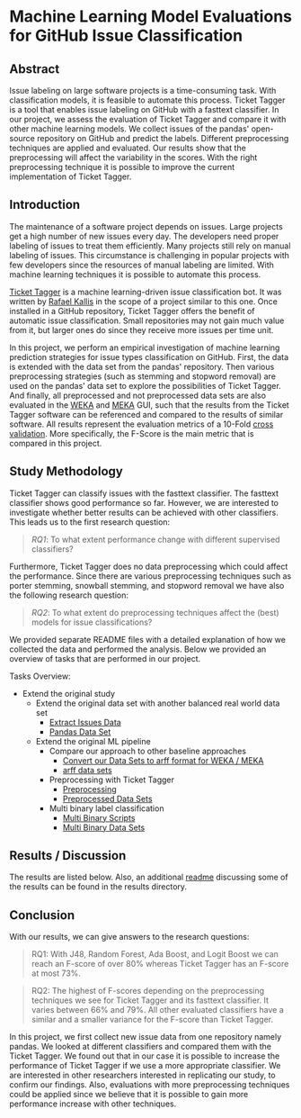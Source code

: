 # Machine Learning Model Evaluations for GitHub Issue Classification

## Abstract
Issue labeling on large software projects is a time-consuming task. With classification models, it is feasible to automate this process. Ticket Tagger is a tool that enables issue labeling on GitHub with a fasttext classifier. In our project, we assess the evaluation of Ticket Tagger and compare it with other machine learning models. We collect issues of the pandas' open-source repository on GitHub and predict the labels. Different preprocessing techniques are applied and evaluated. Our results show that the preprocessing will affect the variability in the scores. With the right preprocessing technique it is possible to improve the current implementation of Ticket Tagger.

## Introduction
The maintenance of a software project depends on issues. Large projects get a high number of new issues every day. The developers need proper labeling of issues to treat them efficiently. Many projects still rely on manual labeling of issues. This circumstance is challenging in popular projects with few developers since the resources of manual labeling are limited. With machine learning techniques it is possible to automate this process. 

[Ticket Tagger](https://github.com/rafaelkallis/ticket-tagger/tree/master/src) is a machine learning-driven issue classification bot. It was written by [Rafael Kallis](https://github.com/rafaelkallis) in the scope of a project similar to this one. Once installed in a GitHub repository, Ticket Tagger offers the benefit of automatic issue classification. Small repositories may not gain much value from it, but larger ones do since they receive more issues per time unit.

In this project, we perform an empirical investigation of machine learning prediction strategies for issue types classification on GitHub. First, the data is extended with the data set from the pandas' repository. Then various preprocessing strategies (such as stemming and stopword removal) are used on the pandas' data set to explore the possibilities of Ticket Tagger. And finally, all preprocessed and not preprocessed data sets are also evaluated in the [WEKA](https://www.cs.waikato.ac.nz/ml/weka/) and [MEKA](https://waikato.github.io/meka/) GUI, such that the results from the Ticket Tagger software can be referenced and compared to the results of similar software. All results represent the evaluation metrics 
of a 10-Fold [cross validation](https://en.wikipedia.org/wiki/Cross-validation_(statistics)). More specifically, the F-Score is the main metric that is compared in this project.

## Study Methodology
Ticket Tagger can classify issues with the fasttext classifier. The fasttext classifier shows good performance so far. However, we are interested to investigate whether better results can be achieved with other classifiers. This leads us to the first research question:
>*RQ1*: To what extent performance change with different supervised classifiers?

Furthermore, Ticket Tagger does no data preprocessing which could affect the performance. Since there are various preprocessing techniques such as porter stemming, snowball stemming, and stopword removal we have also the following research question:
>*RQ2*: To what extent do preprocessing techniques affect the (best) models for issue classifications?

We provided separate README files with a detailed explanation of how we collected the data and performed the analysis. Below we provided an overview of tasks that are performed in our project.

Tasks Overview:

* Extend the original study
    * Extend the original data set with another balanced real world data set
        * [Extract Issues Data](../code-pipeline/README.md)
        * [Pandas Data Set](../datasets/README.md)
    * Extend the original ML pipeline
        * Compare our approach to other baseline approaches
            * [Convert our Data Sets to arff format for WEKA / MEKA](../code-pipeline/README.md)
            * [arff data sets](../datasets/README.md)
        * Preprocessing with Ticket Tagger
            * [Preprocessing](../code-pipeline/README.md)
            * [Preprocessed Data Sets](../datasets/README.md)
        * Multi binary label classification
            * [Multi Binary Scripts](../code-pipeline/README.md)
            * [Multi Binary Data Sets](../datasets/README.md)


## Results / Discussion
The results are listed below. Also, an additional [readme](../results/README.md) discussing some of the results can
be found in the results directory.


## Conclusion
With our results, we can give answers to the research questions:
>RQ1: With J48, Random Forest, Ada Boost, and Logit Boost we can reach an F-score of over 80% whereas Ticket Tagger has an F-score at most 73%.

>RQ2: The highest of F-scores depending on the preprocessing techniques we see for Ticket Tagger and its fasttext classifier. It varies between 66% and 79%. All other evaluated classifiers have a similar and a smaller variance for the F-score than Ticket Tagger.

In this project, we first collect new issue data from one repository namely pandas. We looked at different classifiers and compared them with the Ticket Tagger. We found out that in our case it is possible to increase the performance of Ticket Tagger if we use a more appropriate classifier. We are interested in other researchers interested in replicating our study, to confirm our findings. Also, evaluations with more preprocessing techniques could be applied since we believe that it is possible to gain more performance increase with other techniques.
